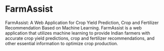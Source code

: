 # FarmAssist
FarmAssist: A Web Application for Crop Yield Prediction, Crop and Fertilizer Recommendation Based on Machine Learning. FarmAssist is a web application that utilizes machine learning to provide Indian farmers with accurate crop yield predictions, crop and fertilizer recommendations, and other essential information to optimize crop production. 
